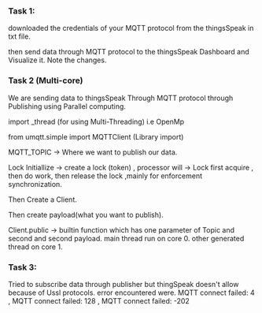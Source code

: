 ### Task 1:

downloaded the credentials of your MQTT protocol from the thingsSpeak in txt file.

then send data through MQTT protocol to the thingsSpeak Dashboard and Visualize it.
Note the changes.


### Task 2 (Multi-core)

We are sending data to thingsSpeak Through MQTT protocol through Publishing 
using Parallel computing.

import _thread (for using Multi-Threading) i.e OpenMp

from umqtt.simple import MQTTClient  (Library import)

MQTT_TOPIC -> Where we want to publish our data.

Lock Initiallize -> create a lock (token) , processor will -> Lock first acquire , then do work, then release the lock ,mainly for enforcement synchronization.

Then Create a Client.

Then create payload(what you want to publish).

Client.public -> builtin function which has one parameter of Topic and second and second payload.
 main thread run on core 0.
 other generated thread on core 1.

 ### Task 3:

 Tried to subscribe data through publisher but thingSpeak doesn't allow because of Ussl protocols.
 error encountered were. MQTT connect failed: 4 , MQTT connect failed: 128 , MQTT connect failed: -202
 

